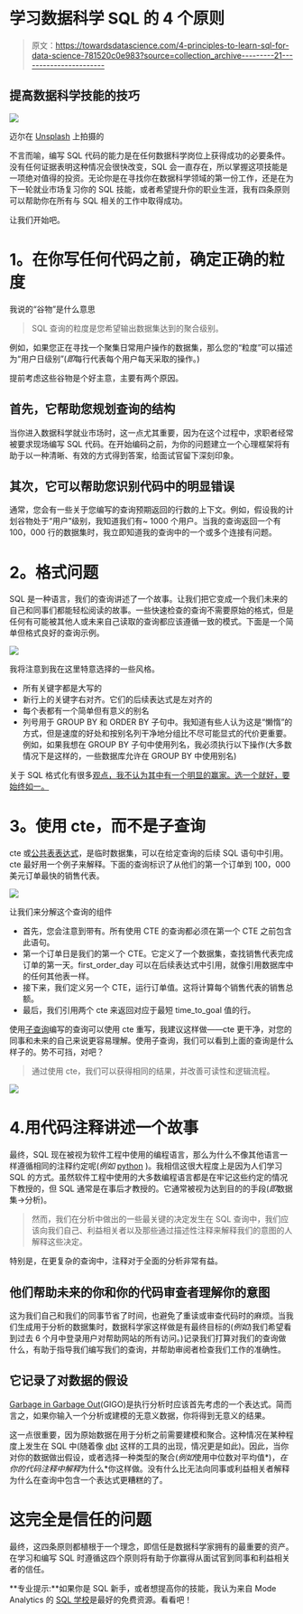 # 学习数据科学 SQL 的 4 个原则

> 原文：<https://towardsdatascience.com/4-principles-to-learn-sql-for-data-science-781520c0e983?source=collection_archive---------21----------------------->

## 提高数据科学技能的技巧

![](img/f9e0d25f7cabf46f8fb72c28d612af39.png)

迈尔在 [Unsplash](https://towardsdatascience.com/s/photos/motivation?utm_source=unsplash&utm_medium=referral&utm_content=creditCopyText) 上拍摄的

不言而喻，编写 SQL 代码的能力是在任何数据科学岗位上获得成功的必要条件。没有任何证据表明这种情况会很快改变，SQL 会一直存在，所以掌握这项技能是一项绝对值得的投资。无论你是在寻找你在数据科学领域的第一份工作，还是在为下一轮就业市场复习你的 SQL 技能，或者希望提升你的职业生涯，我有四条原则可以帮助你在所有与 SQL 相关的工作中取得成功。

让我们开始吧。

# **1。在你写任何代码之前，确定正确的粒度**

我说的“谷物”是什么意思

> SQL 查询的粒度是您希望输出数据集达到的聚合级别。

例如，如果您正在寻找一个聚集日常用户操作的数据集，那么您的“粒度”可以描述为“用户日级别”(*即*每行代表每个用户每天采取的操作。)

提前考虑这些谷物是个好主意，主要有两个原因。

## 首先，它帮助您规划查询的结构

当你进入数据科学就业市场时，这一点尤其重要，因为在这个过程中，求职者经常被要求现场编写 SQL 代码。在开始编码之前，为你的问题建立一个心理框架将有助于以一种清晰、有效的方式得到答案，给面试官留下深刻印象。

## 其次，它可以帮助您识别代码中的明显错误

通常，您会有一些关于您编写的查询预期返回的行数的上下文。例如，假设我的计划谷物处于“用户”级别，我知道我们有~ 1000 个用户。当我的查询返回一个有 100，000 行的数据集时，我立即知道我的查询中的一个或多个连接有问题。

# **2。格式问题**

SQL 是一种语言，我们的查询讲述了一个故事。让我们把它变成一个我们未来的自己和同事们都能轻松阅读的故事。一些快速检查的查询不需要原始的格式，但是任何有可能被其他人或未来自己读取的查询都应该遵循一致的模式。下面是一个简单但格式良好的查询示例。

![](img/0946945b839205498090649f7d406f16.png)

我将注意到我在这里特意选择的一些风格。

*   所有关键字都是大写的
*   新行上的关键字右对齐。它们的后续表达式是左对齐的
*   每个表都有一个简单但有意义的别名
*   列号用于 GROUP BY 和 ORDER BY 子句中。我知道有些人认为这是“懒惰”的方式，但是速度的好处和按别名列干净地分组比不尽可能显式的代价更重要。例如，如果我想在 GROUP BY 子句中使用列名，我必须执行以下操作(大多数情况下是这样的，一些数据库允许在 GROUP BY 中使用别名)

关于 SQL 格式化有很多[观点，我不认为其中有一个明显的赢家。选一个就好，要始终如一。](https://stackoverflow.com/questions/519876/sql-formatting-standards)

# **3。使用 cte，而不是子查询**

cte 或[公共表表达式](https://mode.com/blog/use-common-table-expressions-to-keep-your-sql-clean/)，是临时数据集，可以在给定查询的后续 SQL 语句中引用。cte 最好用一个例子来解释。下面的查询标识了从他们的第一个订单到 100，000 美元订单最快的销售代表。

![](img/17f368538860c43d75f85d2e9e33d1a3.png)

让我们来分解这个查询的组件

*   首先，您会注意到带有。所有使用 CTE 的查询都必须在第一个 CTE 之前包含此语句。
*   第一个订单日是我们的第一个 CTE。它定义了一个数据集，查找销售代表完成订单的第一天。first_order_day 可以在后续表达式中引用，就像引用数据库中的任何其他表一样。
*   接下来，我们定义另一个 CTE，运行订单值。这将计算每个销售代表的销售总额。
*   最后，我们引用两个 cte 来返回对应于最短 time_to_goal 值的行。

使用[子查询](https://mode.com/sql-tutorial/sql-sub-queries/)编写的查询可以使用 cte 重写，我建议这样做——cte 更干净，对您的同事和未来的自己来说更容易理解。使用子查询，我们可以看到上面的查询是什么样子的。势不可挡，对吧？

> 通过使用 cte，我们可以获得相同的结果，并改善可读性和逻辑流程。

![](img/e6d37d72b366db33fb1b01f6cf418c87.png)

# 4.用代码注释讲述一个故事

最终，SQL 现在被视为软件工程中使用的编程语言，那么为什么不像其他语言一样遵循相同的注释约定呢(*例如* [python](https://www.python.org/dev/peps/pep-0008/#comments) )。我相信这很大程度上是因为人们学习 SQL 的方式。虽然软件工程中使用的大多数编程语言都是在牢记这些约定的情况下教授的，但 SQL 通常是在事后才教授的。它通常被视为达到目的的手段(*即*数据集→分析)。

> 然而，我们在分析中做出的一些最关键的决定发生在 SQL 查询中，我们应该向我们自己、利益相关者以及那些通过描述性注释来解释我们的意图的人解释这些决定。

特别是，在更复杂的查询中，注释对于全面的分析非常有益。

## 他们帮助未来的你和你的代码审查者理解你的意图

这为我们自己和我们的同事节省了时间，也避免了重读或审查代码时的麻烦。当我们生成用于分析的数据集时，数据科学家这样做是有最终目标的(*例如*)我们希望看到过去 6 个月中登录用户对帮助网站的所有访问。)记录我们打算对我们的查询做什么，有助于指导我们编写我们的查询，并帮助审阅者检查我们工作的准确性。

## 它记录了对数据的假设

[Garbage in Garbage Out](https://en.wikipedia.org/wiki/Garbage_in,_garbage_out)(GIGO)是执行分析时应该首先考虑的一个表达式。简而言之，如果你输入一个分析或建模的无意义数据，你将得到无意义的结果。

这一点很重要，因为原始数据在用于分析之前需要建模和聚合。这种情况在某种程度上发生在 SQL 中(随着像 [dbt](https://www.getdbt.com/) 这样的工具的出现，情况更是如此)。因此，当你对你的数据做出假设，或者选择一种类型的聚合(*例如*使用中位数对平均值*)，*在你的代码注释中解释*为什么*你这样做。没有什么比无法向同事或利益相关者解释为什么在查询中包含一个表达式更糟糕的了。

# 这完全是信任的问题

最终，这四条原则都植根于一个理念，即信任是数据科学家拥有的最重要的资产。在学习和编写 SQL 时遵循这四个原则将有助于你赢得从面试官到同事和利益相关者的信任。

**专业提示:**如果你是 SQL 新手，或者想提高你的技能，我认为来自 Mode Analytics 的 [SQL 学校](https://mode.com/sql-tutorial/)是最好的免费资源。看看吧！